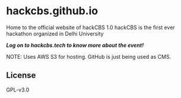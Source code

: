 # hackcbs.github.io

Home to the official website of hackCBS 1.0
hackCBS is the first ever hackathon organized in Delhi University

**_Log on to hackcbs.tech to know more about the event!_**

NOTE: Uses AWS S3 for hosting. GitHub is just being used as CMS.

## License

GPL-v3.0
